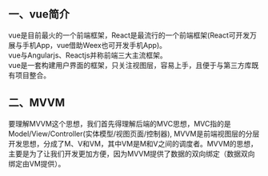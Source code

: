 ## 一、vue简介
vue是目前最火的一个前端框架，React是最流行的一个前端框架(React可开发万展与手机App，vue借助Weex也可开发手机App)。  
vue与Angularjs、Reactjs并称前端三大主流框架。  
vue是一套构建用户界面的框架，只关注视图层，容易上手，且便于与第三方库既有项目整合。  
## 二、MVVM
要理解MVVM这个思想，我们首先得理解后端的MVC思想，MVC指的是Model/View/Controller(实体模型/视图页面/控制器),
MVVM是前端视图层的分层开发思想，分成了M、V和VM，其中VM是M和V之间的调度者。MVVM的思想，主要是为了让我们开发更加方便，因为MVVM提供了数据的双向绑定（数据双向绑定由VM提供）。
